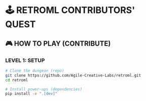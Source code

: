 # 🕹️ RETROML CONTRIBUTORS' QUEST  

## 🎮 HOW TO PLAY (CONTRIBUTE)  

### LEVEL 1: SETUP  
```bash
# Clone the dungeon (repo)
git clone https://github.com/Agile-Creative-Labs/retroml.git
cd retroml

# Install power-ups (dependencies)
pip install -e ".[dev]"
